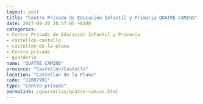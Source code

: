 ```yaml
---
layout: post
title: "Centro Privado de Educación Infantil y Primaria QUATRE CAMINS"
date: 2017-09-20 20:57:05 +0200
categories:
- Centro Privado de Educación Infantil y Primaria
- castellon-castello
- castellon-de-la-plana
- Centro privado
- guarderia
name: "QUATRE CAMINS"
province: "Castellón/Castelló"
location: "Castellon de la Plana"
code: "12007991"
type: "Centro privado"
permalink: /guarderias/quatre-camins.html
---
```


